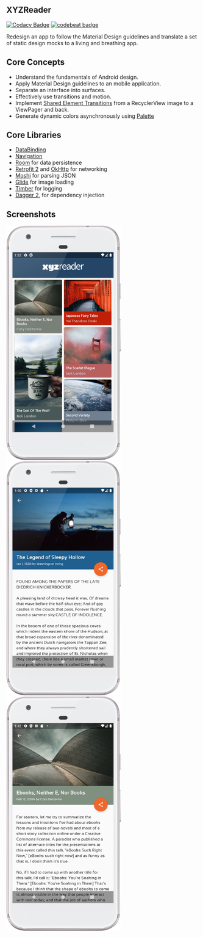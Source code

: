 ## XYZReader

[![Codacy Badge](https://api.codacy.com/project/badge/Grade/70b6641da6644e78a785d66b997dd83e)](https://app.codacy.com/manual/angela-aciobanitei/andu-kotlin-xyz-reader?utm_source=github.com&utm_medium=referral&utm_content=angela-aciobanitei/andu-kotlin-xyz-reader&utm_campaign=Badge_Grade_Dashboard) [![codebeat badge](https://codebeat.co/badges/072872e4-3d10-4aad-b2e4-2ec17050ef67)](https://codebeat.co/projects/github-com-angela-aciobanitei-andu-kotlin-xyz-reader-master)

Redesign an app to follow the Material Design guidelines and translate a set of static design mocks to a living 
and breathing app.

## Core Concepts

*   Understand the fundamentals of Android design.
*   Apply Material Design guidelines to an mobile application.
*   Separate an interface into surfaces.
*   Effectively use transitions and motion.
*   Implement [Shared Element Transitions](https://android-developers.googleblog.com/2018/02/continuous-shared-element-transitions.html) from a RecyclerView image to a ViewPager and back.
*   Generate dynamic colors asynchronously using [Palette](https://developer.android.com/reference/androidx/palette/graphics/Palette)

## Core Libraries

*   [DataBinding](https://developer.android.com/topic/libraries/data-binding/)
*   [Navigation](https://developer.android.com/guide/navigation)
*   [Room](https://developer.android.com/topic/libraries/architecture/room) for data persistence
*   [Retrofit 2](https://github.com/square/retrofit) and [OkHttp](https://github.com/square/okhttp) for networking
*   [Moshi](https://github.com/square/moshi) for parsing JSON
*   [Glide](https://github.com/bumptech/glide) for image loading
*   [Timber](https://github.com/JakeWharton/timber) for logging
*   [Dagger 2](https://github.com/google/dagger), for dependency injection  


## Screenshots

<img src="/screenshots/articles_grid.png" width="300"/> <img src="/screenshots/article_details1.png" width="300"/> 
<img src="/screenshots/article_details2.png" width="300"/> 

